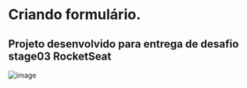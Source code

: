 <h1>Criando formulário.</h1>

<h2>Projeto desenvolvido para entrega de desafio stage03 RocketSeat</h2>

![image](https://user-images.githubusercontent.com/113392841/201533440-0c0ba57e-56a8-4149-987d-4662ca7c2058.png)

